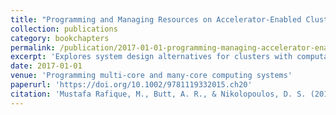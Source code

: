 ```yaml
---
title: "Programming and Managing Resources on Accelerator-Enabled Clusters"
collection: publications
category: bookchapters
permalink: /publication/2017-01-01-programming-managing-accelerator-enabled-clusters
excerpt: 'Explores system design alternatives for clusters with computational accelerators and capability-aware task scheduling strategies using the MapReduce programming model for asymmetric clusters.'
date: 2017-01-01
venue: 'Programming multi‐core and many‐core computing systems'
paperurl: 'https://doi.org/10.1002/9781119332015.ch20'
citation: 'Mustafa Rafique, M., Butt, A. R., & Nikolopoulos, D. S. (2017). &quot;Programming and Managing Resources on Accelerator-Enabled Clusters.&quot; In <i>Programming multi‐core and many‐core computing systems</i> (pp. 405-429). Wiley. https://doi.org/10.1002/9781119332015.ch20'
---
```

